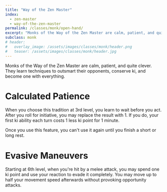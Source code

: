 ```yaml
---
title: "Way of the Zen Master"
index:
  - zen-master
  - way-of-the-zen-master
permalink: /classes/monk/open-hand/
excerpt: "Monks of the Way of the Zen Master are calm, patient, and quite clever. They learn techniques to outsmart their opponents, conserve ki, and become one with everything."
subclass: monk
# header:
#   overlay_image: /assets/images/classes/monk/header.png
#   teaser: /assets/images/classes/monk/header.jpg
---
```

Monks of the Way of the Zen Master are calm, patient, and quite clever. They learn techniques to outsmart their opponents, conserve ki, and become one with everything.

# Calculated Patience
When you choose this tradition at 3rd level, you learn to wait before you act. After you roll for initiative, you may replace the result with 1. If you do, your first ki ability each turn costs 1 less ki point for 1 minute.

Once you use this feature, you can't use it again until you finish a short or long rest.

# Evasive Maneuvers
Starting at 6th level, when you're hit by a melee attack, you may spend one ki point and use your reaction to evade it completely. You may move up to half your movement speed afterwards without provoking opportunity attacks.